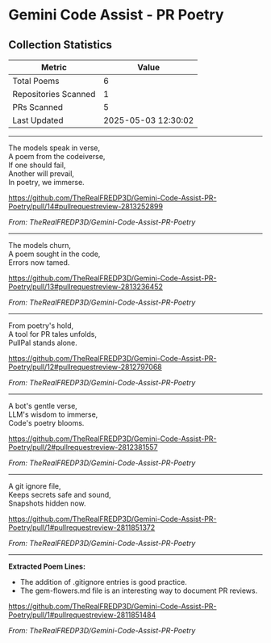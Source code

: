 # Gemini Code Assist - PR Poetry

## Collection Statistics

| Metric | Value |
|--------|-------|
| Total Poems | 6 |
| Repositories Scanned | 1 |
| PRs Scanned | 5 |
| Last Updated | 2025-05-03 12:30:02 |

---

   The models speak in verse,  
   A poem from the codeiverse,  
   If one should fail,  
   Another will prevail,  
   In poetry, we immerse.  

  <https://github.com/TheRealFREDP3D/Gemini-Code-Assist-PR-Poetry/pull/14#pullrequestreview-2813252899>
  
  _From: TheRealFREDP3D/Gemini-Code-Assist-PR-Poetry_

---

   The models churn,  
   A poem sought in the code,  
   Errors now tamed.  

  <https://github.com/TheRealFREDP3D/Gemini-Code-Assist-PR-Poetry/pull/13#pullrequestreview-2813236452>
  
  _From: TheRealFREDP3D/Gemini-Code-Assist-PR-Poetry_

---

   From poetry's hold,    
   A tool for PR tales unfolds,    
   PullPal stands alone.  

  <https://github.com/TheRealFREDP3D/Gemini-Code-Assist-PR-Poetry/pull/12#pullrequestreview-2812797068>
  
  _From: TheRealFREDP3D/Gemini-Code-Assist-PR-Poetry_

---

   A bot's gentle verse,  
   LLM's wisdom to immerse,  
   Code's poetry blooms.  

  <https://github.com/TheRealFREDP3D/Gemini-Code-Assist-PR-Poetry/pull/2#pullrequestreview-2812381557>
  
  _From: TheRealFREDP3D/Gemini-Code-Assist-PR-Poetry_

---

   A git ignore file,  
   Keeps secrets safe and sound,  
   Snapshots hidden now.  

  <https://github.com/TheRealFREDP3D/Gemini-Code-Assist-PR-Poetry/pull/1#pullrequestreview-2811851372>
  
  _From: TheRealFREDP3D/Gemini-Code-Assist-PR-Poetry_

---

   **Extracted Poem Lines:**  
   - The addition of .gitignore entries is good practice.  
   - The gem-flowers.md file is an interesting way to document PR reviews.  

  <https://github.com/TheRealFREDP3D/Gemini-Code-Assist-PR-Poetry/pull/1#pullrequestreview-2811851484>
  
  _From: TheRealFREDP3D/Gemini-Code-Assist-PR-Poetry_

